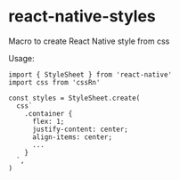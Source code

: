 # react-native-styles
Macro to create React Native style from css

Usage:

    import { StyleSheet } from 'react-native'
    import css from 'cssRn'

    const styles = StyleSheet.create(
      css`
        .container {
          flex: 1;
          justify-content: center;
          align-items: center;
          ...
        }
      `,
    )
